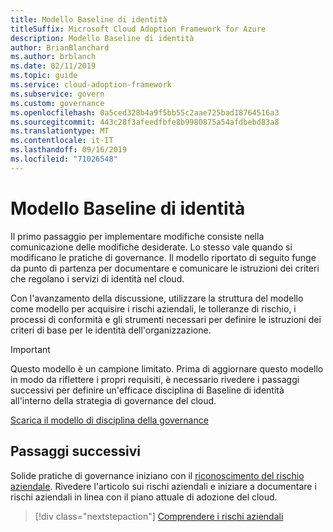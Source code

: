 ```yaml
---
title: Modello Baseline di identità
titleSuffix: Microsoft Cloud Adoption Framework for Azure
description: Modello Baseline di identità
author: BrianBlanchard
ms.author: brblanch
ms.date: 02/11/2019
ms.topic: guide
ms.service: cloud-adoption-framework
ms.subservice: govern
ms.custom: governance
ms.openlocfilehash: 0a5ced328b4a9f5bb55c2aae725bad18764516a3
ms.sourcegitcommit: 443c28f3afeedfbfe8b9980875a54afdbebd83a8
ms.translationtype: MT
ms.contentlocale: it-IT
ms.lasthandoff: 09/16/2019
ms.locfileid: "71026548"
---
```

# <a name="identity-baseline-template"></a>Modello Baseline di identità

Il primo passaggio per implementare modifiche consiste nella comunicazione delle modifiche desiderate. Lo stesso vale quando si modificano le pratiche di governance. Il modello riportato di seguito funge da punto di partenza per documentare e comunicare le istruzioni dei criteri che regolano i servizi di identità nel cloud.

Con l'avanzamento della discussione, utilizzare la struttura del modello come modello per acquisire i rischi aziendali, le tolleranze di rischio, i processi di conformità e gli strumenti necessari per definire le istruzioni dei criteri di base per le identità dell'organizzazione.

> [!IMPORTANT]
> Questo modello è un campione limitato. Prima di aggiornare questo modello in modo da riflettere i propri requisiti, è necessario rivedere i passaggi successivi per definire un'efficace disciplina di Baseline di identità all'interno della strategia di governance del cloud.

<!-- markdownlint-disable MD033 -->

 <a href="https://archcenter.blob.core.windows.net/cdn/fusion/governance/Identity%20Baseline%20Discipline%20Template.docx">Scarica il modello di disciplina della governance</a>

<!-- markdownlint-enable MD033 -->

## <a name="next-steps"></a>Passaggi successivi

Solide pratiche di governance iniziano con il [riconoscimento del rischio aziendale](./business-risks.md). Rivedere l'articolo sui rischi aziendali e iniziare a documentare i rischi aziendali in linea con il piano attuale di adozione del cloud.

> [!div class="nextstepaction"]
> [Comprendere i rischi aziendali](./business-risks.md)
